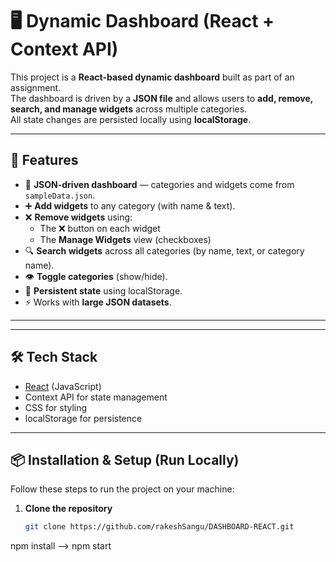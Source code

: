 # 🖥️ Dynamic Dashboard (React + Context API)

This project is a **React-based dynamic dashboard** built as part of an assignment.  
The dashboard is driven by a **JSON file** and allows users to **add, remove, search, and manage widgets** across multiple categories.  
All state changes are persisted locally using **localStorage**.

---

## 🚀 Features

- 📂 **JSON-driven dashboard** — categories and widgets come from `sampleData.json`.
- ➕ **Add widgets** to any category (with name & text).
- ❌ **Remove widgets** using:
  - The ❌ button on each widget
  - The **Manage Widgets** view (checkboxes)
- 🔍 **Search widgets** across all categories (by name, text, or category name).
- 👁️ **Toggle categories** (show/hide).
- 💾 **Persistent state** using localStorage.
- ⚡ Works with **large JSON datasets**.

---

---

## 🛠️ Tech Stack

- [React](https://react.dev/) (JavaScript)
- Context API for state management
- CSS for styling
- localStorage for persistence

---

## 📦 Installation & Setup (Run Locally)

Follow these steps to run the project on your machine:

1. **Clone the repository**

   ```bash
   git clone https://github.com/rakeshSangu/DASHBOARD-REACT.git

npm install  -->
npm start


